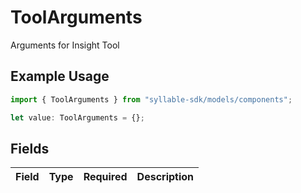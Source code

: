 # ToolArguments

Arguments for Insight Tool

## Example Usage

```typescript
import { ToolArguments } from "syllable-sdk/models/components";

let value: ToolArguments = {};
```

## Fields

| Field       | Type        | Required    | Description |
| ----------- | ----------- | ----------- | ----------- |